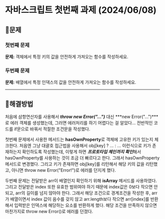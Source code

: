 # 자바스크립트 첫번째 과제 (2024/06/08)

## 📄문제
### 첫번째 문제
**문제:** 객체에서 특정 키의 값을 안전하게 가져오는 함수를 작성하세요.

### 두번째 문제
**문제:** 배열에서 특정 인덱스의 값을 안전하게 가져오는 함수를 작성하세요.

---
## 📝해결방법
처음에 삼항연산자를 사용해서 ***throw new Error("...")*** 대신 ***new Error("...")***로 에러 객체를 생성했는데, 그러면 에러처리를 하기 어렵다는 걸 알았다...
전반적인 코드를 if문으로 바꿔서 적절한 조건문을 작성했다.

첫번째 문제에서 사용한 메서드는 **hasOwnProperty**로 객체에 고유한 키가 있는지 체크한다.
처음엔 그냥 대괄호 접근법을 사용해서 obj[key] ? ... : ... 이런식으로 키가 존재하는지 확인하도록 작성했는데, 이렇게 하면 ***프로토타입 체인까지 확인***해서 hasOwnProperty를 사용하는 것이 조금 더 빠르다고 한다. 그래서 hasOwnProperty 메서드로 변경했다. 그리고 키가 존재하면 obj[key]를 리턴해서 해당 키의 값을 리턴했고, 아니면 throw new Error("Error!")로 에러를 던지게 했다.

두번째 문제는 전달받은 arr이 배열인지 확인하기 위해 **isArray** 메서드를 사용하였다.
그리고 전달받은 index 또한 유효한 범위여야 하기 때문에 index값은 0보다 작으면 안되고, arr의 길이를 넘지 않아야 한다.
그래서 해당 조건으로 경계조건을 작성한 후, arr가 배열이면서 index 값이 음수를 갖지 않고 arr.length보다 작으면 arr[index]를 반환해서 입력받은 인덱스에 해당하는 요소를 반환하게 했다. 해당 조건을 만족하지 않으면 마찬가지로 throw new Error()로 에러를 던졌다.

